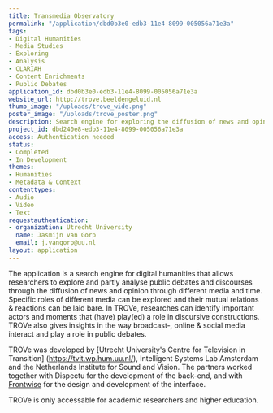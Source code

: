 ```yaml
---
title: Transmedia Observatory
permalink: "/application/dbd0b3e0-edb3-11e4-8099-005056a71e3a"
tags:
- Digital Humanities
- Media Studies
- Exploring
- Analysis
- CLARIAH
- Content Enrichments
- Public Debates
application_id: dbd0b3e0-edb3-11e4-8099-005056a71e3a
website_url: http://trove.beeldengeluid.nl
thumb_image: "/uploads/trove_wide.png"
poster_image: "/uploads/trove_poster.png"
description: Search engine for exploring the diffusion of news and opinion
project_id: dbd240e8-edb3-11e4-8099-005056a71e3a
access: Authentication needed
status:
- Completed
- In Development
themes:
- Humanities
- Metadata & Context
contenttypes:
- Audio
- Video
- Text
requestauthentication:
- organization: Utrecht University
  name: Jasmijn van Gorp
  email: j.vangorp@uu.nl
layout: application
---
```


The application is a search engine for digital humanities that allows researchers to explore and partly analyse public debates and discourses through the diffusion of news and opinion through different media and time. Specific roles of different media can be explored and their mutual relations & reactions can be laid bare. In TROVe, researches can identify important actors and moments that (have) play(ed) a role in discursive constructions. TROVe also gives insights in the way broadcast-, online & social media interact and play a role in public debates.

TROVe was developed by [Utrecht University's Centre for Television in Transition] (https://tvit.wp.hum.uu.nl/), Intelligent Systems Lab Amsterdam and the Netherlands Institute for Sound and Vision. The partners worked together with Dispectu for the development of the back-end, and with [Frontwise](https://www.frontwise.com) for the design and development of the interface. 

TROVe is only accessable for academic researchers and higher education.
